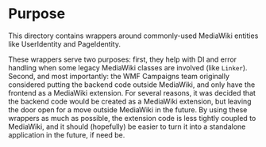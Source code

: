 Purpose
======================

This directory contains wrappers around commonly-used MediaWiki entities like UserIdentity and PageIdentity.

These wrappers serve two purposes: first, they help with DI and error handling when some legacy MediaWiki classes are involved (like `Linker`).
Second, and most importantly: the WMF Campaigns team originally considered putting the backend code outside MediaWiki, and only have
the frontend as a MediaWiki extension. For several reasons, it was decided that the backend code would be created as a MediaWiki extension,
but leaving the door open for a move outside MediaWiki in the future. By using these wrappers as much as possible, the extension code
is less tightly coupled to MediaWiki, and it should (hopefully) be easier to turn it into a standalone application in the future, if need be.
